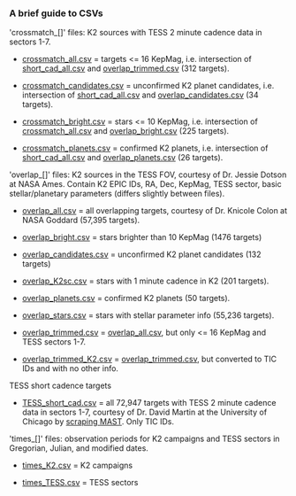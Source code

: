 ### A brief guide to CSVs

'crossmatch_[]' files: K2 sources with TESS 2 minute cadence data in sectors 1-7.

* [crossmatch_all.csv](crossmatch_all.csv) = targets <= 16 KepMag, i.e. intersection of [short_cad_all.csv](short_cad_all.csv) and [overlap_trimmed.csv](overlap_trimmed.csv) (312 targets).

* [crossmatch_candidates.csv](crossmatch_candidates.csv) = unconfirmed K2 planet candidates, i.e. intersection of [short_cad_all.csv](short_cad_all.csv) and [overlap_candidates.csv](overlap_candidates.csv) (34 targets).

* [crossmatch_bright.csv](crossmatch_bright.csv) = stars <= 10 KepMag, i.e. intersection of [crossmatch_all.csv](crossmatch_all.csv) and [overlap_bright.csv](overlap_bright.csv) (225 targets).

* [crossmatch_planets.csv](crossmatch_planets.csv) = confirmed K2 planets, i.e. intersection of [short_cad_all.csv](short_cad_all.csv) and [overlap_planets.csv](overlap_planets.csv) (26 targets).

'overlap_[]' files: K2 sources in the TESS FOV, courtesy of Dr. Jessie Dotson at NASA Ames. Contain K2 EPIC IDs, RA, Dec, KepMag, TESS sector, basic stellar/planetary parameters (differs slightly between files).

* [overlap_all.csv](overlap_all.csv) = all overlapping targets, courtesy of Dr. Knicole Colon at NASA Goddard (57,395 targets).

* [overlap_bright.csv](overlap_bright.csv) = stars brighter than 10 KepMag (1476 targets)

* [overlap_candidates.csv](overlap_candidates.csv) = unconfirmed K2 planet candidates (132 targets)

* [overlap_K2sc.csv](overlap_K2sc.csv) = stars with 1 minute cadence in K2 (201 targets).

* [overlap_planets.csv](overlap_planets.csv) = confirmed K2 planets (50 targets).

* [overlap_stars.csv](overlap_stars.csv) = stars with stellar parameter info (55,236 targets).

* [overlap_trimmed.csv](overlap_trimmed.csv) = [overlap_all.csv](overlap_all.csv), but only <= 16 KepMag and TESS sectors 1-7.

* [overlap_trimmed_K2.csv](overlap_trimmed_K2.csv) = [overlap_trimmed.csv](overlap_trimmed.csv), but converted to TIC IDs and with no other info.

TESS short cadence targets

* [TESS_short_cad.csv](TESS_short_cad.csv) = all 72,947 targets with TESS 2 minute cadence data in sectors 1-7, courtesy of Dr. David Martin at the University of Chicago by [scraping MAST](http://archive.stsci.edu/tess/bulk_downloads/bulk_downloads_ffi-tp-lc-dv.html). Only TIC IDs.

'times_[]' files: observation periods for K2 campaigns and TESS sectors in Gregorian, Julian, and modified dates.

* [times_K2.csv](times_K2.csv) = K2 campaigns

* [times_TESS.csv](times_TESS.csv) = TESS sectors

